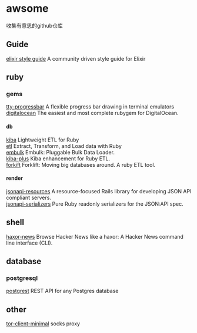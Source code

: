 # awsome
收集有意思的github仓库

## Guide

[elixir style guide](https://github.com/niftyn8/elixir_style_guide) A community driven style guide for Elixir

## ruby

### gems

[tty-progressbar](https://github.com/piotrmurach/tty-progressbar) A flexible progress bar drawing in terminal emulators
[digitalocean](https://github.com/motdotla/digitalocean) The easiest and most complete rubygem for DigitalOcean.  

#### db

[kiba](https://github.com/thbar/kiba) Lightweight ETL for Ruby  
[etl](https://github.com/square/ETL) Extract, Transform, and Load data with Ruby  
[embulk](https://github.com/embulk/embulk) Embulk: Pluggable Bulk Data Loader.  
[kiba-plus](https://github.com/hooopo/kiba-plus) Kiba enhancement for Ruby ETL.  
[forkift](https://github.com/taskrabbit/forklift) Forklift: Moving big databases around. A ruby ETL tool.  

#### render

[jsonapi-resources](https://github.com/cerebris/jsonapi-resources) A resource-focused Rails library for developing JSON API compliant servers.  
[jsonapi-serializers](https://github.com/fotinakis/jsonapi-serializers) Pure Ruby readonly serializers for the JSON:API spec.  

## shell

[haxor-news](https://github.com/donnemartin/haxor-news) Browse Hacker News like a haxor: A Hacker News command line interface (CLI).

## database

### postgresql

[postgrest](https://github.com/begriffs/postgrest) REST API for any Postgres database  
## other

[tor-client-minimal](https://github.com/derekhe/tor-client-minimal) socks proxy
